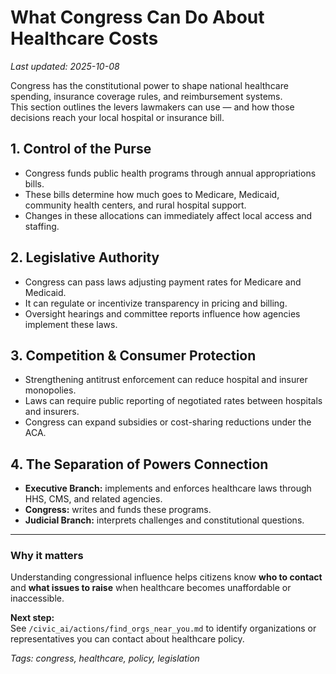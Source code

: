 # What Congress Can Do About Healthcare Costs
_Last updated: 2025-10-08_

Congress has the constitutional power to shape national healthcare spending, insurance coverage rules, and reimbursement systems.  
This section outlines the levers lawmakers can use — and how those decisions reach your local hospital or insurance bill.

## 1. Control of the Purse
- Congress funds public health programs through annual appropriations bills.  
- These bills determine how much goes to Medicare, Medicaid, community health centers, and rural hospital support.  
- Changes in these allocations can immediately affect local access and staffing.

## 2. Legislative Authority
- Congress can pass laws adjusting payment rates for Medicare and Medicaid.  
- It can regulate or incentivize transparency in pricing and billing.  
- Oversight hearings and committee reports influence how agencies implement these laws.

## 3. Competition & Consumer Protection
- Strengthening antitrust enforcement can reduce hospital and insurer monopolies.  
- Laws can require public reporting of negotiated rates between hospitals and insurers.  
- Congress can expand subsidies or cost-sharing reductions under the ACA.

## 4. The Separation of Powers Connection
- **Executive Branch:** implements and enforces healthcare laws through HHS, CMS, and related agencies.  
- **Congress:** writes and funds these programs.  
- **Judicial Branch:** interprets challenges and constitutional questions.

---

### Why it matters
Understanding congressional influence helps citizens know **who to contact** and **what issues to raise** when healthcare becomes unaffordable or inaccessible.

**Next step:**  
See `/civic_ai/actions/find_orgs_near_you.md` to identify organizations or representatives you can contact about healthcare policy.

_Tags: congress, healthcare, policy, legislation_
